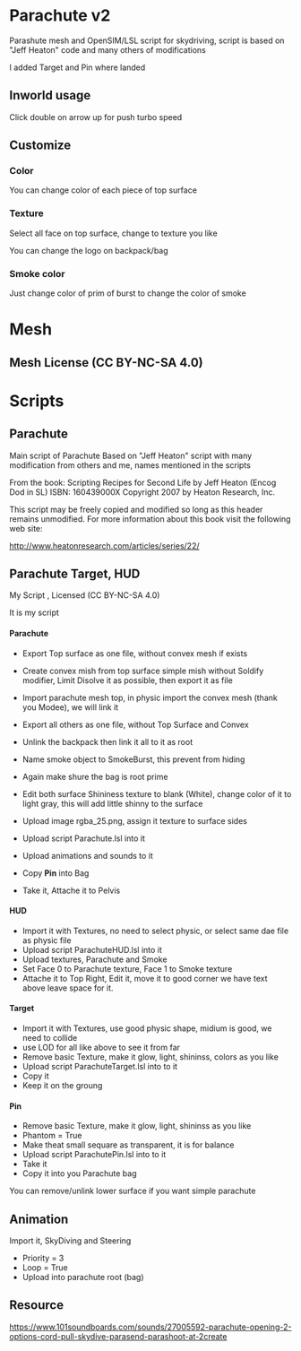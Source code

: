 # Parachute v2

Parashute mesh and OpenSIM/LSL script for skydriving, script is based on "Jeff Heaton" code and many others of modifications

I added Target and Pin where landed

## Inworld usage

Click double on arrow up for push turbo speed

## Customize

### Color

You can change color of each piece of top surface

### Texture

Select all face on top surface, change to texture you like

You can change the logo on backpack/bag

### Smoke color

Just change color of prim of burst to change the color of smoke

# Mesh

## Mesh License (CC BY-NC-SA 4.0)

# Scripts

## Parachute

Main script of Parachute
Based on "Jeff Heaton" script with many modification from others and me, names mentioned in the scripts

From the book:
Scripting Recipes for Second Life
by Jeff Heaton (Encog Dod in SL)
ISBN: 160439000X
Copyright 2007 by Heaton Research, Inc.

This script may be freely copied and modified so long as this header remains unmodified.
For more information about this book visit the following web site:

http://www.heatonresearch.com/articles/series/22/

## Parachute Target, HUD

My Script , Licensed (CC BY-NC-SA 4.0)

It is my script

#### Parachute

* Export Top surface as one file, without convex mesh if exists
* Create convex mish from top surface simple mish without Soldify modifier, Limit Disolve it as possible, then export it as file
* Import parachute mesh top, in physic import the convex mesh (thank you Modee), we will link it

* Export all others as one file, without Top Surface and Convex
* Unlink the backpack then link it all to it as root
* Name smoke object to SmokeBurst, this prevent from hiding
* Again make shure the bag is root prime
* Edit both surface Shininess texture to blank (White), change color of it to light gray, this will add little shinny to the surface
* Upload image rgba_25.png, assign it texture to surface sides
* Upload script Parachute.lsl into it
* Upload animations and sounds to it
* Copy **Pin** into Bag
* Take it, Attache it to Pelvis

#### HUD

* Import it with Textures, no need to select physic, or select same dae file as physic file
* Upload script ParachuteHUD.lsl into it
* Upload textures, Parachute and Smoke
* Set Face 0  to Parachute texture, Face 1 to Smoke texture
* Attache it to Top Right, Edit it, move it to good corner we have text above leave space for it.

#### Target

* Import it with Textures, use good physic shape, midium is good, we need to collide
* use LOD for all like above to see it from far
* Remove basic Texture, make it glow, light, shininss, colors as you like
* Upload script ParachuteTarget.lsl into to it
* Copy it
* Keep it on the groung

#### Pin

* Remove basic Texture, make it glow, light, shininss as you like
* Phantom = True
* Make theat small sequare as transparent, it is for balance
* Upload script ParachutePin.lsl into to it
* Take it
* Copy it into you Parachute bag

You can remove/unlink lower surface if you want simple parachute

## Animation

Import it, SkyDiving and Steering

* Priority = 3
* Loop = True
* Upload into parachute root (bag)

## Resource

https://www.101soundboards.com/sounds/27005592-parachute-opening-2-options-cord-pull-skydive-parasend-parashoot-at-2create
